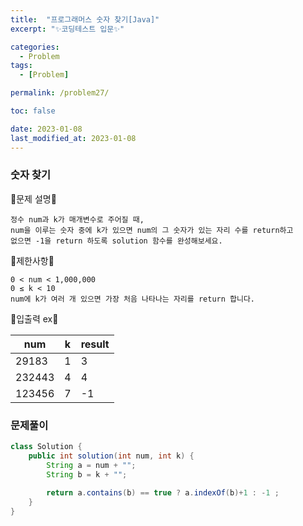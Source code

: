 ```yaml
---
title:  "프로그래머스 숫자 찾기[Java]"
excerpt: "✨코딩테스트 입문✨"

categories:
  - Problem
tags:
  - [Problem]

permalink: /problem27/

toc: false

date: 2023-01-08
last_modified_at: 2023-01-08
---
```

### 숫자 찾기

💫문제 설명💫

```
정수 num과 k가 매개변수로 주어질 때, 
num을 이루는 숫자 중에 k가 있으면 num의 그 숫자가 있는 자리 수를 return하고 
없으면 -1을 return 하도록 solution 함수를 완성해보세요.
```

💫제한사항💫

```
0 < num < 1,000,000
0 ≤ k < 10
num에 k가 여러 개 있으면 가장 처음 나타나는 자리를 return 합니다.
```

💫입출력 ex💫

|num|k|result|
|------|---|---|
|29183|1|3|
|232443|4|4|
|123456|7|-1|

### 문제풀이

```java
class Solution {
    public int solution(int num, int k) {
        String a = num + "";
        String b = k + "";
        
        return a.contains(b) == true ? a.indexOf(b)+1 : -1 ;
    }
}
```
